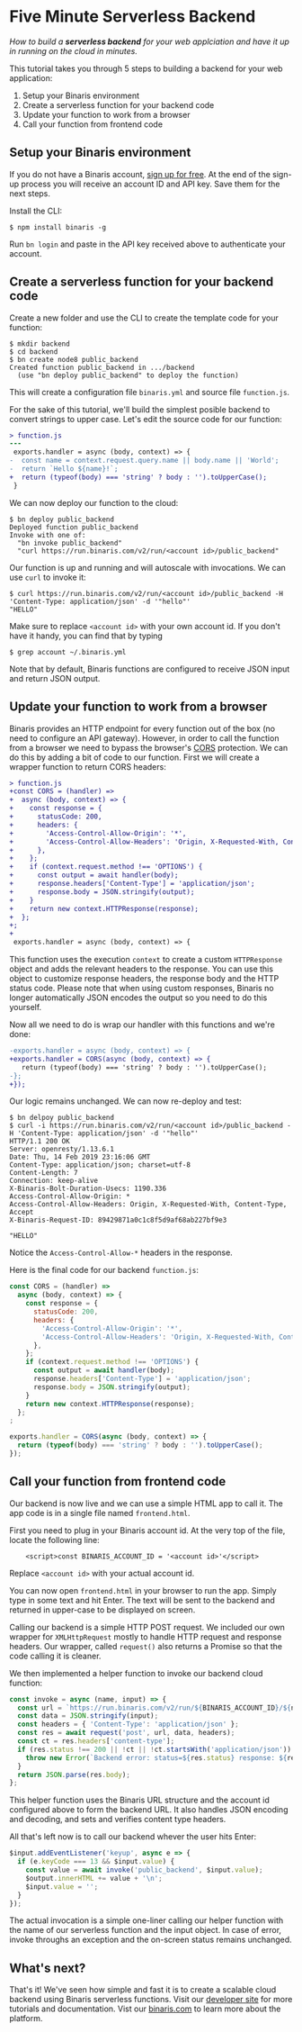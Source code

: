 # Five Minute Serverless Backend
*How to build a **serverless backend** for your web applciation and have it up in running on the cloud in minutes.*

This tutorial takes you through 5 steps to building a backend for your web application:
1. Setup your Binaris environment
1. Create a serverless function for your backend code
1. Update your function to work from a browser
1. Call your function from frontend code

## Setup your Binaris environment

If you do not have a Binaris account, [sign up for free](https://binaris.com/signup?t=8CDa37). At the end of the sign-up process you will receive an account ID and API key. Save them for the next steps.

Install the CLI:

```
$ npm install binaris -g
```

Run `bn login` and paste in the API key received above to authenticate your account.

## Create a serverless function for your backend code

Create a new folder and use the CLI to create the template code for your function:

```
$ mkdir backend
$ cd backend
$ bn create node8 public_backend
Created function public_backend in .../backend
  (use "bn deploy public_backend" to deploy the function)
  ```

This will create a configuration file `binaris.yml` and source file `function.js`.

For the sake of this tutorial, we'll build the simplest posible backend to convert strings to upper case. Let's edit the source code for our function:

```diff
> function.js
---
 exports.handler = async (body, context) => {
-  const name = context.request.query.name || body.name || 'World';
-  return `Hello ${name}!`;
+  return (typeof(body) === 'string' ? body : '').toUpperCase();
 }
```

We can now deploy our function to the cloud:

```
$ bn deploy public_backend
Deployed function public_backend
Invoke with one of:
  "bn invoke public_backend"
  "curl https://run.binaris.com/v2/run/<account id>/public_backend"
```

Our function is up and running and will autoscale with invocations. We can use `curl` to invoke it:

```
$ curl https://run.binaris.com/v2/run/<account id>/public_backend -H 'Content-Type: application/json' -d '"hello"'
"HELLO"
```

Make sure to replace `<account id>` with your own account id. If you don't have it handy, you can find that by typing

```
$ grep account ~/.binaris.yml
```

Note that by default, Binaris functions are configured to receive JSON input and return JSON output.

## Update your function to work from a browser

Binaris provides an HTTP endpoint for every function out of the box (no need to configure an API gateway). However, in order to call the function from a browser we need to bypass the browser's [CORS](https://en.wikipedia.org/wiki/Cross-origin_resource_sharing) protection. We can do this by adding a bit of code to our function. First we will create a wrapper function to return CORS headers:

```diff
> function.js
+const CORS = (handler) =>
+  async (body, context) => {
+    const response = {
+      statusCode: 200,
+      headers: {
+        'Access-Control-Allow-Origin': '*',
+        'Access-Control-Allow-Headers': 'Origin, X-Requested-With, Content-Type, Accept',
+      },
+    };
+    if (context.request.method !== 'OPTIONS') {
+      const output = await handler(body);
+      response.headers['Content-Type'] = 'application/json';
+      response.body = JSON.stringify(output);
+    }
+    return new context.HTTPResponse(response);
+  };
+;
+
 exports.handler = async (body, context) => {
```

This function uses the execution `context` to create a custom `HTTPResponse` object and adds the relevant headers to the response. You can use this object to customize response headers, the response body and the HTTP status code. Please note that when using custom responses, Binaris no longer automatically JSON encodes the output so you need to do this yourself.

Now all we need to do is wrap our handler with this functions and we're done:

```diff
-exports.handler = async (body, context) => {
+exports.handler = CORS(async (body, context) => {
   return (typeof(body) === 'string' ? body : '').toUpperCase();
-};
+});
```

Our logic remains unchanged. We can now re-deploy and test:

```
$ bn delpoy public_backend
$ curl -i https://run.binaris.com/v2/run/<account id>/public_backend -H 'Content-Type: application/json' -d '"hello"'
HTTP/1.1 200 OK
Server: openresty/1.13.6.1
Date: Thu, 14 Feb 2019 23:16:06 GMT
Content-Type: application/json; charset=utf-8
Content-Length: 7
Connection: keep-alive
X-Binaris-Bolt-Duration-Usecs: 1190.336
Access-Control-Allow-Origin: *
Access-Control-Allow-Headers: Origin, X-Requested-With, Content-Type, Accept
X-Binaris-Request-ID: 89429871a0c1c8f5d9af68ab227bf9e3

"HELLO"
```

Notice the ``Access-Control-Allow-*`` headers in the response.

Here is the final code for our backend `function.js`:

```javascript
const CORS = (handler) =>
  async (body, context) => {
    const response = {
      statusCode: 200,
      headers: {
        'Access-Control-Allow-Origin': '*',
        'Access-Control-Allow-Headers': 'Origin, X-Requested-With, Content-Type, Accept',
      },
    };
    if (context.request.method !== 'OPTIONS') {
      const output = await handler(body);
      response.headers['Content-Type'] = 'application/json';
      response.body = JSON.stringify(output);
    }
    return new context.HTTPResponse(response);
  };
;

exports.handler = CORS(async (body, context) => {
  return (typeof(body) === 'string' ? body : '').toUpperCase();
});
```

## Call your function from frontend code

Our backend is now live and we can use a simple HTML app to call it. The app code is in a single file named `frontend.html`.

First you need to plug in your Binaris account id. At the very top of the file, locate the following line:

```htmlmixed
    <script>const BINARIS_ACCOUNT_ID = '<account id>'</script>
```

Replace `<account id>` with your actual account id.

You can now open `frontend.html` in your browser to run the app. Simply type in some text and hit Enter. The text will be sent to the backend and returned in upper-case to be displayed on screen.

Calling our backend is a simple HTTP POST request. We included our own wrapper for `XMLHttpRequest` mostly to handle HTTP request and response headers. Our wrapper, called `request()` also returns a Promise so that the code calling it is cleaner.

We then implemented a helper function to invoke our backend cloud function:

```javascript
const invoke = async (name, input) => {
  const url = `https://run.binaris.com/v2/run/${BINARIS_ACCOUNT_ID}/${name}`;
  const data = JSON.stringify(input);
  const headers = { 'Content-Type': 'application/json' };
  const res = await request('post', url, data, headers);
  const ct = res.headers['content-type'];
  if (res.status !== 200 || !ct || !ct.startsWith('application/json')) {
    throw new Error(`Backend error: status=${res.status} response: ${res.body}`);
  }
  return JSON.parse(res.body);
};
```

This helper function uses the Binaris URL structure and the account id configured above to form the backend URL. It also handles JSON encoding and decoding, and sets and verifies content type headers.

All that's left now is to call our backend whever the user hits Enter:

```javascript
$input.addEventListener('keyup', async e => {
  if (e.keyCode === 13 && $input.value) {
    const value = await invoke('public_backend', $input.value);
    $output.innerHTML += value + '\n';
    $input.value = '';
  }
});
```

The actual invocation is a simple one-liner calling our helper function with the name of our serverless function and the input object. In case of error, invoke throughs an exception and the on-screen status remains unchanged.

## What's next?

That's it! We've seen how simple and fast it is to create a scalable cloud backend using Binaris serverless functions. Visit our [developer site](https://dev.binaris.com/) for more tutorials and documentation. Vist our [binaris.com](https://www.binaris.com/) to learn more about the platform.
